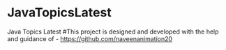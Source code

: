 # JavaTopicsLatest
Java Topics Latest
#This project is designed and developed with the help and guidance of - https://github.com/naveenanimation20
